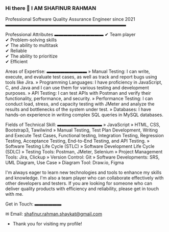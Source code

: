 ### Hi there 👋 I AM SHAFINUR RAHMAN
Professional Software Quality Assurance Engineer since 2021
▬▬▬▬▬▬▬▬▬▬▬▬▬▬▬▬▬▬▬▬▬▬▬▬▬▬▬

Professional Attributes
▬▬▬▬▬▬▬▬▬▬▬
✔ Team player <br />
✔ Problem-solving skills <br />
✔ The ability to multitask <br />
✔ Reliable <br />
✔ The ability to prioritize <br />
✔ Efficient <br />

Areas of Expertise:
▬▬▬▬▬▬▬▬▬
» Manual Testing: I can write, execute, and evaluate test cases, as well as track and report bugs using tools like Jira.
» Programming Languages: I have proficiency in JavaScript, C, and Java and I can use them for various testing and development purposes.
» API Testing: I can test APIs with Postman and verify their functionality, performance, and security.
» Performance Testing: I can conduct load, stress, and capacity testing with JMeter and analyze the results and bottlenecks of the system under test.
» Databases: I have hands-on experience in writing complex SQL queries in MySQL databases. 

Fields​ ​of​ ​Technical​ ​Skill:
▬▬▬▬▬▬▬▬▬▬
» JavaScript
» HTML, CSS, Bootstrap3, Tawilwind
» Manual Testing, Test Plan Development, Writing and Execute Test Cases, Functional testing, Integration Testing, Regression Testing, Acceptance Testing, End-to-End Testing, and API Testing.
» Software Testing Life Cycle (STLC) 
» Software Development Life Cycle (SDLC)
» Testing Tools: Postman, JMeter, Selenium 
» Project Management Tools: Jira, Clickup
» Version Control: Git
» Software Developments: SRS, UML Diagram, Use Case
» Diagram Tool: Draw.io, Figma 

I'm always eager to learn new technologies and tools to enhance my skills and knowledge. I'm also a team player who can collaborate effectively with other developers and testers. 
If you are looking for someone who can deliver quality products with efficiency and reliability, please get in touch with me. 

Get in Touch:
▬▬▬▬▬▬

✉ Email: shafinur.rahman.shaykat@gmail.com

- Thank you for visiting my profile!
